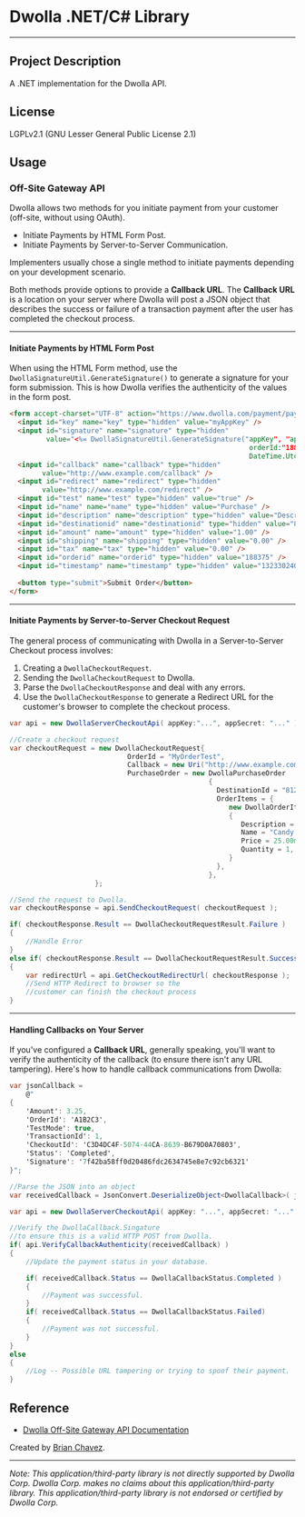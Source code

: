 Dwolla .NET/C# Library
======================
----------------------

Project Description
-------------------
A .NET implementation for the Dwolla API.

License
-------
LGPLv2.1 (GNU Lesser General Public License 2.1)
 

Usage
-----
### Off-Site Gateway API ###
Dwolla allows two methods for you initiate payment from your customer (off-site, without using OAuth).

* Initiate Payments by HTML Form Post.
* Initiate Payments by Server-to-Server Communication.

Implementers usually chose a single method to initiate payments depending on your development scenario.

Both methods provide options to provide a **Callback URL**. The **Callback URL** is a location on your server where Dwolla will post a JSON object that describes the success or failure of a transaction payment after the user has completed the checkout process.

----
#### Initiate Payments by HTML Form Post ####
When using the HTML Form method, use the `DwollaSignatureUtil.GenerateSignature()` to generate a signature for your form submission. This is how Dwolla verifies the authenticity of the values in the form post.

```html
<form accept-charset="UTF-8" action="https://www.dwolla.com/payment/pay" method="post">
  <input id="key" name="key" type="hidden" value="myAppKey" />
  <input id="signature" name="signature" type="hidden" 
         value="<%= DwollaSignatureUtil.GenerateSignature("appKey", "appSecret",
                                                           orderId:"188375",
                                                           DateTime.UtcNow); %>" />
  <input id="callback" name="callback" type="hidden" 
        value="http://www.example.com/callback" />
  <input id="redirect" name="redirect" type="hidden" 
        value="http://www.example.com/redirect" />
  <input id="test" name="test" type="hidden" value="true" />
  <input id="name" name="name" type="hidden" value="Purchase" />
  <input id="description" name="description" type="hidden" value="Description" />
  <input id="destinationid" name="destinationid" type="hidden" value="812-111-1111" />
  <input id="amount" name="amount" type="hidden" value="1.00" />
  <input id="shipping" name="shipping" type="hidden" value="0.00" />
  <input id="tax" name="tax" type="hidden" value="0.00" />
  <input id="orderid" name="orderid" type="hidden" value="188375" />
  <input id="timestamp" name="timestamp" type="hidden" value="1323302400" />
	    
  <button type="submit">Submit Order</button>
</form>
```

----
#### Initiate Payments by Server-to-Server Checkout Request ####
The general process of communicating with Dwolla in a Server-to-Server Checkout process involves:

1. Creating a `DwollaCheckoutRequest`.
2. Sending the `DwollaCheckoutRequest` to Dwolla.
3. Parse the `DwollaCheckoutResponse` and deal with any errors.
4. Use the `DwollaCheckoutResponse` to generate a Redirect URL for the customer's browser to complete the checkout process.

```csharp
var api = new DwollaServerCheckoutApi( appKey:"...", appSecret: "..." );

//Create a checkout request
var checkoutRequest = new DwollaCheckoutRequest{
                             OrderId = "MyOrderTest",
                             Callback = new Uri("http://www.example.com/order-callback")
                             PurchaseOrder = new DwollaPurchaseOrder
                                                 {
                                                   DestinationId = "812-111-1111",
                                                   OrderItems = { 
                                                      new DwollaOrderItem
                                                      {
                                                         Description = "Expensive Candy Bar",
                                                         Name = "Candy Bar",
                                                         Price = 25.00m,
                                                         Quantity = 1,
                                                      }
                                                   },     
                                                 },
                     };

//Send the request to Dwolla.
var checkoutResponse = api.SendCheckoutRequest( checkoutRequest );

if( checkoutResponse.Result == DwollaCheckoutRequestResult.Failure )
{
    //Handle Error
}
else if( checkoutResponse.Result == DwollaCheckoutRequestResult.Success)
{
    var redirectUrl = api.GetCheckoutRedirectUrl( checkoutResponse );
    //Send HTTP Redirect to browser so the 
    //customer can finish the checkout process
}
```

-------
#### Handling Callbacks on Your Server ####
If you've configured a **Callback URL**, generally speaking, you'll want to verify the authenticity of the callback (to ensure there isn't any URL tampering). Here's how to handle callback communications from Dwolla:

```csharp
var jsonCallback =
    @"
{
    'Amount': 3.25,
    'OrderId': 'A1B2C3',
    'TestMode': true,
    'TransactionId': 1,
    'CheckoutId': 'C3D4DC4F-5074-44CA-8639-B679D0A70803',
    'Status': 'Completed',
    'Signature': '7f42ba58ff0d20486fdc2634745e8e7c92cb6321'
}";

//Parse the JSON into an object
var receivedCallback = JsonConvert.DeserializeObject<DwollaCallback>( jsonCallback );

var api = new DwollaServerCheckoutApi( appKey: "...", appSecret: "..." );

//Verify the DwollaCallback.Singature
//to ensure this is a valid HTTP POST from Dwolla.
if( api.VerifyCallbackAuthenticity(receivedCallback) )
{
    //Update the payment status in your database.

    if( receivedCallback.Status == DwollaCallbackStatus.Completed )
    {
        //Payment was successful.
    }
    if( receivedCallback.Status == DwollaCallbackStatus.Failed)
    {
        //Payment was not successful.
    }
}
else
{
    //Log -- Possible URL tampering or trying to spoof their payment.
}
```

Reference
---------
* [Dwolla Off-Site Gateway API Documentation](https://www.dwolla.com/developers/offsitegateway)


Created by [Brian Chavez](http://bchavez.bitarmory.com).

---

*Note: This application/third-party library is not directly supported by Dwolla Corp.  Dwolla Corp. makes no claims about this application/third-party library.  This application/third-party library is not endorsed or certified by Dwolla Corp.*
